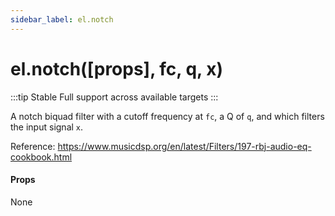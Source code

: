```yaml
---
sidebar_label: el.notch
---
```


# el.notch([props], fc, q, x)

:::tip Stable
Full support across available targets
:::

A notch biquad filter with a cutoff frequency at `fc`, a Q of `q`, and which
filters the input signal `x`.

Reference: https://www.musicdsp.org/en/latest/Filters/197-rbj-audio-eq-cookbook.html

#### Props

None

